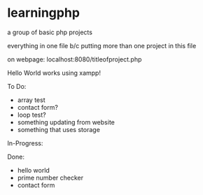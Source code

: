 # learningphp
a group of basic php projects

everything in one file b/c putting more than one project in this file

on webpage:
  localhost:8080/titleofproject.php

Hello World works using xampp!

To Do:
  - array test
  - contact form?
  - loop test?
  - something updating from website
  - something that uses storage

In-Progress:
  
  
Done:
  - hello world
  - prime number checker
  - contact form

